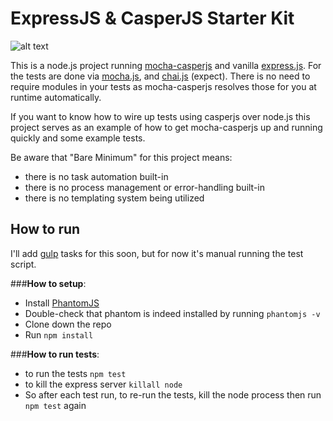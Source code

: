 # ExpressJS & CasperJS Starter Kit

![alt text](https://github.com/dschinkel/express-casper-starterkit/blob/master/public/images/successful-test-run.png "Example Test Results")

This is a node.js project running [mocha-casperjs](https://github.com/nathanboktae/mocha-casperjs) and vanilla 
[express.js](expressjs.com).  For the tests are done via [mocha.js](https://mochajs.org/), and [chai.js](http://chaijs.com/) (expect).  There is no need to require
modules in your tests as mocha-casperjs resolves those for you at runtime automatically.

If you want to know how to wire up tests using casperjs over node.js
this project serves as an example of how to get mocha-casperjs up and running quickly and some example tests.

Be aware that "Bare Minimum" for this project means:

- there is no task automation built-in
- there is no process management or error-handling built-in
- there is no templating system being utilized

##  How to run

I'll add [gulp](http://gulpjs.com/) tasks for this soon, but for now it's manual running the test script.

###**How to setup**:

- Install [PhantomJS](http://phantomjs.org/)
- Double-check that phantom is indeed installed by running ````phantomjs -v````
- Clone down the repo
- Run ````npm install````

###**How to run tests**:

- to run the tests ````npm test````
- to kill the express server ````killall node````
- So after each test run, to re-run the tests, kill the node process then run ````npm test```` again